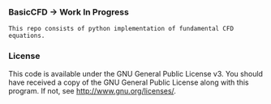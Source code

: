 ### BasicCFD -> Work In Progress
	This repo consists of python implementation of fundamental CFD equations.

### License
This code is available under the GNU General Public License v3. You should have received a copy of the GNU General Public License
    along with this program.  If not, see <http://www.gnu.org/licenses/>.


